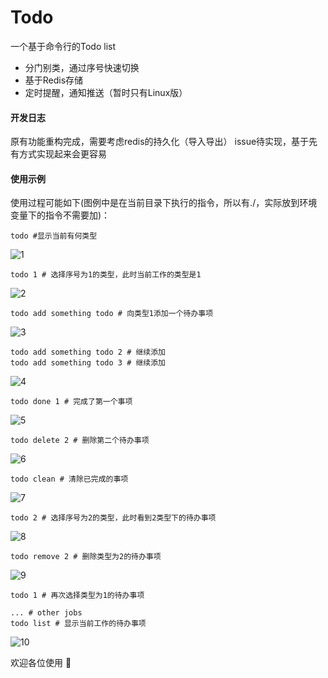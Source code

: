 # Todo
一个基于命令行的Todo list

- 分门别类，通过序号快速切换
- 基于Redis存储
- 定时提醒，通知推送（暂时只有Linux版）

#### 开发日志
原有功能重构完成，需要考虑redis的持久化（导入导出）
issue待实现，基于先有方式实现起来会更容易

#### 使用示例
使用过程可能如下(图例中是在当前目录下执行的指令，所以有./，实际放到环境变量下的指令不需要加)：
```shell
todo #显示当前有何类型
```
![1](https://user-images.githubusercontent.com/2569600/27209005-cb59dfd0-527b-11e7-975c-b4beaab66452.png)
```shell
todo 1 # 选择序号为1的类型，此时当前工作的类型是1
```
![2](https://user-images.githubusercontent.com/2569600/27209007-cb5e8170-527b-11e7-83d1-560ba06247a1.png)
```shell
todo add something todo # 向类型1添加一个待办事项
```
![3](https://user-images.githubusercontent.com/2569600/27209006-cb5e5722-527b-11e7-8b95-4ae146b33bda.png)
```shell
todo add something todo 2 # 继续添加
todo add something todo 3 # 继续添加
```
![4](https://user-images.githubusercontent.com/2569600/27209008-cb6100da-527b-11e7-8bad-cf7c02a3687f.png)
```shell
todo done 1 # 完成了第一个事项
```
![5](https://user-images.githubusercontent.com/2569600/27209010-cb627956-527b-11e7-80b9-8961ef66fcbe.png)
```shell
todo delete 2 # 删除第二个待办事项
```
![6](https://user-images.githubusercontent.com/2569600/27209009-cb6219b6-527b-11e7-9a13-22ad3e71190b.png)
```shell
todo clean # 清除已完成的事项
```
![7](https://user-images.githubusercontent.com/2569600/27209011-cb865d8a-527b-11e7-9046-68d316cc951c.png)
```shell
todo 2 # 选择序号为2的类型，此时看到2类型下的待办事项
```
![8](https://user-images.githubusercontent.com/2569600/27209014-cb92656c-527b-11e7-944d-c181607573af.png)
```shell
todo remove 2 # 删除类型为2的待办事项
```
![9](https://user-images.githubusercontent.com/2569600/27209012-cb8e030a-527b-11e7-82f6-a88c099cdef4.png)
```shell
todo 1 # 再次选择类型为1的待办事项
```
```shell
... # other jobs
todo list # 显示当前工作的待办事项
```
![10](https://user-images.githubusercontent.com/2569600/27209013-cb8fbfe2-527b-11e7-9e7c-beb7625f3567.png)

欢迎各位使用 :tada:
